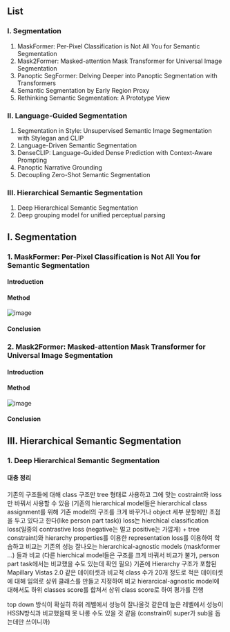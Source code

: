 ## List
### I. Segmentation
1. MaskFormer: Per-Pixel Classification is Not All You for Semantic Segmentation
2. Mask2Former: Masked-attention Mask Transformer for Universal Image Segmentation
3. Panoptic SegFormer: Delving Deeper into Panoptic Segmentation with Transformers
4. Semantic Segmentation by Early Region Proxy
5. Rethinking Semantic Segmentation: A Prototype View
### II. Language-Guided Segmentation
1. Segmentation in Style: Unsupervised Semantic Image Segmentation with Stylegan and CLIP
2. Language-Driven Semantic Segmentation
3. DenseCLIP: Language-Guided Dense Prediction with Context-Aware Prompting
4. Panoptic Narrative Grounding
5. Decoupling Zero-Shot Semantic Segmentation

### III. Hierarchical Semantic Segmentation
1. Deep Hierarchical Semantic Segmentation
2. Deep grouping model for unified perceptual parsing

## I. Segmentation
### 1. MaskFormer: Per-Pixel Classification is Not All You for Semantic Segmentation
#### Introduction
#### Method

![image](https://user-images.githubusercontent.com/67745456/164975535-d60b2352-e3ab-48f3-a7c8-57063b7d4df3.png)

#### Conclusion

### 2. Mask2Former: Masked-attention Mask Transformer for Universal Image Segmentation
#### Introduction
#### Method

![image](https://user-images.githubusercontent.com/67745456/164975575-923a232f-4cc4-4ffe-a450-014ec954e8dc.png)

#### Conclusion


## III. Hierarchical Semantic Segmentation
### 1. Deep Hierarchical Semantic Segmentation
#### 대충 정리

기존의 구조들에 대해 class 구조만 tree 형태로 사용하고 그에 맞는 costraint와 loss만 바꿔서 사용할 수 있음
(기존의 hierarchical model들은 hierarchical class assignment를 위해 기존 model의 구조를 크게 바꾸거나 object 세부 분할에만 초점을 두고 있다고 한다(like person part task))
loss는 hierchical classification loss(일종의 contrastive loss (negative는 멀고 positive는 가깝게) + tree constraint)와 hierarchy properties를 이용한 representation loss를 이용하여 학습하고
비교는 기존의 성능 잘나오는 hierarchical-agnostic models (maskformer ...) 들과 비교 (다른 hierchical model들은 구조를 크게 바꿔서 비교가 불가, person part task에서는 비교했을 수도 있는데 확인 필요)
기존에 Hierarchy 구조가 포함된 Mapillary Vistas 2.0 같은 데이터셋과 비교적 class 수가 20개 정도로 적은 데이터셋에 대해 임의로 상위 클래스를 만들고 지정하여 비교
hierarcical-agnostic model에 대해서도 하위 classes score를 합쳐서 상위 class score로 하여 평가를 진행

top down 방식이 확실히 하위 레벨에서 성능이 잘나올것 같은데 높은 레벨에서 성능이 HSSN방식과 비교했을때 못 나롱 수도 있을 것 같음 (constrain이 super가 sub을 돕는데만 쓰이니까)








